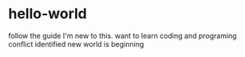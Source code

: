 # hello-world
follow the guide
I'm new to this. want to learn coding and programing
conflict identified
new world is beginning
